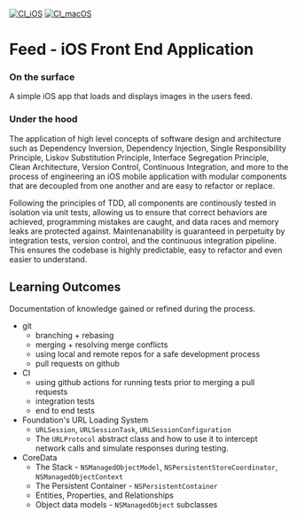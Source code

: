 [![CI_iOS](https://github.com/OmranK/iOS-Feed/actions/workflows/CI_iOS.yml/badge.svg)](https://github.com/OmranK/iOS-Feed/actions/workflows/CI_iOS.yml) 
[![CI_macOS](https://github.com/OmranK/iOS-Feed/actions/workflows/CI_macOS.yml/badge.svg)](https://github.com/OmranK/iOS-Feed/actions/workflows/CI_macOS.yml)

# Feed - iOS Front End Application 

### On the surface 
A simple iOS app that loads and displays images in the users feed.

### Under the hood 
The application of high level concepts of software design and architecture such as Dependency Inversion, Dependency Injection, Single Responsibility Principle, Liskov Substitution Principle, Interface Segregation Principle, Clean Architecture, Version Control, Continuous Integration, and more to the process of engineering an iOS mobile application with modular components that are decoupled from one another and are easy to refactor or replace. 

Following the principles of TDD, all components are continously tested in 
isolation via unit tests, allowing us to ensure that correct behaviors are achieved, programming mistakes are caught, and data races and memory leaks are protected against. Maintenanability is guaranteed in perpetuity by integration tests, version control, and the continuous integration pipeline. This ensures the codebase is highly predictable, easy to refactor and even easier to understand.


## Learning Outcomes

Documentation of knowledge gained or refined during the process.

- git 
  	- branching + rebasing
   	- merging + resolving merge conflicts
   	- using local and remote repos for a safe development process
   	- pull requests on github
- CI
   	- using github actions for running tests prior to merging a pull requests
   	- integration tests
   	- end to end tests
- Foundation's URL Loading System
	- `URLSession`, `URLSessionTask`, `URLSessionConfiguration`
	- The `URLProtocol` abstract class and how to use it to intercept network calls and simulate responses during testing.
- CoreData
	- The Stack - `NSManagedObjectModel`, `NSPersistentStoreCoordinator`, `NSManagedObjectContext`
	- The Persistent Container - `NSPersistentContainer`
	- Entities, Properties, and Relationships
	- Object data models - `NSManagedObject` subclasses